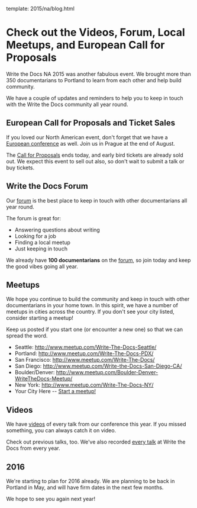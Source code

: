 template: 2015/na/blog.html

# Check out the Videos, Forum, Local Meetups, and European Call for Proposals

Write the Docs NA 2015 was another fabulous event.
We brought more than 350 documentarians to Portland to learn from each other
and help build community.

We have a couple of updates and reminders to help you to keep in touch with the Write the Docs community all year round.

## European Call for Proposals and Ticket Sales

If you loved our North American event,
don't forget that we have a [European conference](http://www.writethedocs.org/conf/eu/2015/) as well.
Join us in Prague at the end of August.

The [Call for Proposals](http://www.writethedocs.org/conf/eu/2015/cfp/) ends today, and early bird tickets are already sold out. 
We expect this event to sell out also,
so don't wait to submit a talk or buy tickets.

## Write the Docs Forum

Our [forum](http://forum.writethedocs.org/) is the best place to keep in touch with other documentarians all year round. 

The forum is great for: 

* Answering questions about writing
* Looking for a job
* Finding a local meetup
* Just keeping in touch

We already have **100 documentarians** on the [forum](http://forum.writethedocs.org/), so join today and keep the good vibes going all year.

## Meetups

We hope you continue to build the community and keep in touch with other documentarians in your home town. In this spirit, we have a number of meetups in cities across the country. If you don't see your city listed, consider starting a meetup! 

Keep us posted if you start one (or encounter a new one) so that we can spread the word.

* Seattle: <http://www.meetup.com/Write-The-Docs-Seattle/>
* Portland: <http://www.meetup.com/Write-The-Docs-PDX/>
* San Francisco: <http://www.meetup.com/Write-The-Docs/>
* San Diego: <http://www.meetup.com/Write-the-Docs-San-Diego-CA/>
* Boulder/Denver: <http://www.meetup.com/Boulder-Denver-WriteTheDocs-Meetup/>
* New York: <http://www.meetup.com/Write-The-Docs-NY/>
* Your City Here -- [Start a meetup!](https://www.youtube.com/watch?v=ZwQ8Kd48d0w)

## Videos

We have [videos](https://www.youtube.com/playlist?list=PLmV2D6sIiX3UW1kPWlhzyo4lr6e3US6re) of every talk from our conference this year. If you missed something, you can always catch it on video.

Check out previous talks, too. We've also recorded [every talk](http://www.writethedocs.org/videos/) at Write the Docs from every year.


## 2016

We're starting to plan for 2016 already.
We are planning to be back in Portland in May,
and will have firm dates in the next few months.

We hope to see you again next year!
